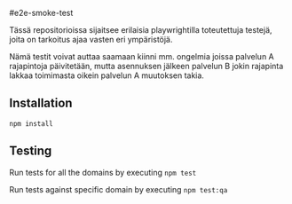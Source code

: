#e2e-smoke-test

Tässä repositorioissa sijaitsee erilaisia playwrightilla toteutettuja testejä, joita on tarkoitus ajaa vasten eri ympäristöjä.

Nämä testit voivat auttaa saamaan kiinni mm. ongelmia joissa palvelun A rajapintoja päivitetään, mutta asennuksen jälkeen palvelun B jokin rajapinta lakkaa toimimasta oikein palvelun A muutoksen takia.

## Installation

`npm install`

## Testing

Run tests for all the domains by executing `npm test`

Run tests against specific domain by executing `npm test:qa`
